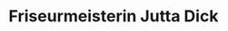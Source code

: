 ---
title: "Friseurmeisterin Jutta Dick"
url: /euskirchen/friseurmeisterin-jutta-dick/
shop: Friseur
---